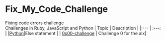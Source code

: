 # Fix_My_Code_Challenge
Fixing code errors challenge </br>
Challenges in Ruby, JavaScript and Python 
| Topic | Description |
|:--- | :---: |
|[Python](https://github.com/KakaInnocent/Fix_My_Code_Challenge/blob/main/0x00-challenge/0-fizzbuzz.py)|Else statement |
| [0x00-challenge](https://github.com/KakaInnocent/Fix_My_Code_Challenge/blob/main/0x00-challenge) | Challenge 0 for the alx|
